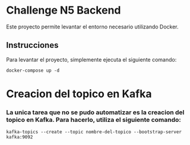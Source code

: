 # Challenge N5 Backend

Este proyecto permite levantar el entorno necesario utilizando Docker.

## Instrucciones

Para levantar el proyecto, simplemente ejecuta el siguiente comando:

```
docker-compose up -d
```
# Creacion del topico en Kafka            
### La unica tarea que no se pudo automatizar es la creacion del topico en Kafka. Para hacerlo, utiliza el siguiente comando:
```
kafka-topics --create --topic nombre-del-topico --bootstrap-server kafka:9092
```
